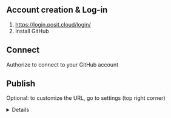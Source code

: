 
## Account creation & Log-in

1. https://login.posit.cloud/login/
2. Install GitHub


## Connect

Authorize to connect to your GitHub account
 

## Publish

Optional: to customize the URL, go to settings (top right corner)

<details>

Switch to customize URL at the bottom:

![image](https://github.com/user-attachments/assets/1d4bc89d-5a98-4abd-b561-bff46f790f21)


</details>
